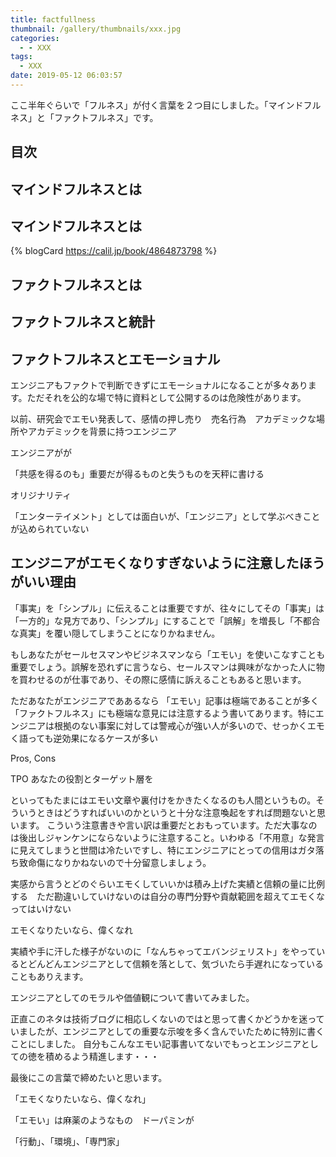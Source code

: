 ```yaml
---
title: factfullness
thumbnail: /gallery/thumbnails/xxx.jpg
categories:
  - - XXX
tags:
  - XXX
date: 2019-05-12 06:03:57
---
```

ここ半年ぐらいで「フルネス」が付く言葉を２つ目にしました。「マインドフルネス」と「ファクトフルネス」です。


<!-- more -->

## 目次
<!-- toc -->

## マインドフルネスとは


## マインドフルネスとは


{% blogCard https://calil.jp/book/4864873798 %}

## ファクトフルネスとは

## ファクトフルネスと統計

## ファクトフルネスとエモーショナル

エンジニアもファクトで判断できずにエモーショナルになることが多々あります。ただそれを公的な場で特に資料として公開するのは危険性があります。

以前、研究会でエモい発表して、感情の押し売り　売名行為　アカデミックな場所やアカデミックを背景に持つエンジニア

エンジニアがが

「共感を得るのも」重要だが得るものと失うものを天秤に書ける

オリジナリティ

「エンターテイメント」としては面白いが、「エンジニア」として学ぶべきことが込められていない


## エンジニアがエモくなりすぎないように注意したほうがいい理由

「事実」を「シンプル」に伝えることは重要ですが、往々にしてその「事実」は「一方的」な見方であり、「シンプル」にすることで「誤解」を増長し「不都合な真実」を覆い隠してしまうことになりかねません。

もしあなたがセールセスマンやビジネスマンなら「エモい」を使いこなすことも重要でしょう。誤解を恐れずに言うなら、セールスマンは興味がなかった人に物を買わせるのが仕事であり、その際に感情に訴えることもあると思います。

ただあなたがエンジニアでああるなら
「エモい」記事は極端であることが多く「ファクトフルネス」にも極端な意見には注意するよう書いてあります。特にエンジニアは根拠のない事案に対しては警戒心が強い人が多いので、せっかくエモく語っても逆効果になるケースが多い

Pros, Cons

TPO あなたの役割とターゲット層を

といってもたまにはエモい文章や裏付けをかきたくなるのも人間というもの。そういうときはどうすればいいのかというと十分な注意喚起をすれば問題ないと思います。
こういう注意書きや言い訳は重要だとおもっています。ただ大事なのは後出しジャンケンにならないように注意すること。いわゆる「不用意」な発言に見えてしまうと世間は冷たいですし、特にエンジニアにとっての信用はガタ落ち致命傷になりかねないので十分留意しましょう。

実感から言うとどのぐらいエモくしていいかは積み上げた実績と信頼の量に比例する　ただ勘違いしていけないのは自分の専門分野や貢献範囲を超えてエモくなってはいけない

エモくなりたいなら、偉くなれ

実績や手に汗した様子がないのに「なんちゃってエバンジェリスト」をやっているとどんどんエンジニアとして信頼を落として、気づいたら手遅れになっていることもありえます。

エンジニアとしてのモラルや価値観について書いてみました。


正直このネタは技術ブログに相応しくないのではと思って書くかどうかを迷っていましたが、エンジニアとしての重要な示唆を多く含んでいたために特別に書くことにしました。
自分もこんなエモい記事書いてないでもっとエンジニアとしての徳を積めるよう精進します・・・


最後にこの言葉で締めたいと思います。

「エモくなりたいなら、偉くなれ」

「エモい」は麻薬のようなもの　ドーパミンが


「行動」、「環境」、「専門家」